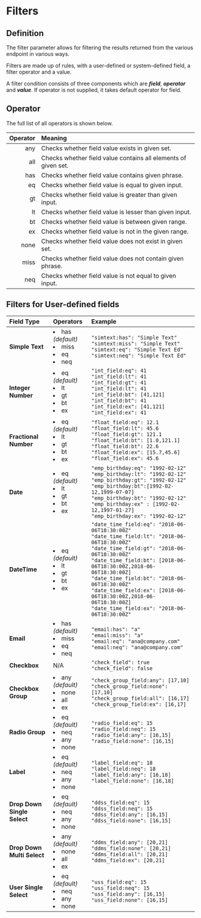 # Filters

## Definition 

The filter parameter allows for filtering the results returned from the various endpoint in various ways.

Filters are made up of rules, with a user-defined or system-defined field, a filter operator and a value.

A filter condition consists of three components which are **_field_**, **_operator_** and **_value_**. If operator is not supplied, it takes default operator for field.

## Operator

The full list of all operators is shown below.


| Operator | Meaning  
| -: |:-  |
| any | Checks whether field value exists in given set. |
| all | Checks whether field value contains all elements of given set. |
| has | Checks whether field value contains given phrase. |
| eq  | Checks whether field value is equal to given input. |
| gt  | Checks whether field value is greater than given input. |
| lt | Checks whether field value is lesser than given input. |
| bt | Checks whether field value is between given range. |
| ex | Checks whether field value is not in the given range. |
| none | Checks whether field value does not exist in given set. |
| miss | Checks whether field value does not contain given phrase. |
| neq  | Checks whether field value is not equal to given input. |

## Filters for User-defined fields

|**Field Type**| **Operators**  | **Example**|
|:--|:--|:--|
|**Simple Text**| <li class="nowrap">has *(default)* </li><li>miss</li><li>eq</li><li>neq</li> |`"simtext:has": "Simple Text"` <br>`"simtext:miss": "Simple Text"`<br>`"simtext:eq": "Simple Text Ed"`<br>`"simtext:neq": "Simple Text Ed"`
|**Integer Number**|<li>eq *(default)* </li><li>lt </li><li>  gt </li><li> bt </li><li> ex</li> |`"int_field:eq": 41` <br>`"int_field:lt": 41`<br>`"int_field:gt": 41`<br>`"int_field:lt": 41`<br>`"int_field:bt": [41,121]`<br>`"int_field:bt": 41`<br>`"int_field:ex": [41,121]`<br>`"int_field:ex": 41`
|**Fractional Number**|<li>eq *(default)* </li><li>lt </li><li>  gt </li><li> bt </li><li> ex</li> |`"float_field:eq": 12.1`<br>`"float_field:lt": 45.6`<br>`"float_field:gt": 121.1`<br>`"float_field:bt": [1.0,121.1]`<br>`"float_field:bt": 22.6`<br>`"float_field:ex": [15.7,45.6]`<br>`"float_field:ex": 45.6`
|**Date**| <li>eq *(default)* </li><li>lt </li><li>  gt </li><li> bt </li><li> ex</li> | `"emp_birthday:eq": "1992-02-12"`<br>`"emp_birthday:lt": "1992-02-12"`<br>`"emp_birthday:gt": "1992-02-12"`<br>`"emp_birthday:bt":[1992-02-12,1999-07-07]`<br>`"emp_birthday:bt": "1992-02-12"`<br>`"emp_birthday:ex" : [1992-02-12,1997-01-27]` <br>`"emp_birthday:ex": "1992-02-12"`
|**DateTime**|<li>eq *(default)* </li><li>lt </li><li>  gt </li><li> bt </li><li> ex</li> |`"date_time_field:eq": "2018-06-06T18:30:00Z"`<br>`"date_time_field:lt": "2018-06-06T18:30:00Z"`<br>`"date_time_field:gt": "2018-06-06T18:30:00Z"`<br>`"date_time_field:bt": [2018-06-06T18:30:00Z,2018-06-06T18:30:00Z]`<br>`"date_time_field:bt": "2018-06-06T18:30:00Z"`<br>`"date_time_field:ex": [2018-06-06T18:30:00Z,2018-06-06T18:30:00Z]`<br>`"date_time_field:ex": "2018-06-06T18:30:00Z"`
|**Email**|<li>has *(default)* </li><li>miss</li><li>eq</li><li>neq</li> |`"email:has": "a"`<br>`"email:miss": "a"`<br>`"email:eq": "ana@company.com"`<br>`"email:neq": "ana@company.com"`
|**Checkbox**| N/A |`"check_field": true`<br>`"check_field": false`
|**Checkbox Group**|<li>any *(default)* </li><li>none</li><li>all</li><li>ex</li>|`"check_group_field:any": [17,10]`<br>`"check_group_field:none": [17,10]`<br>`"check_group_field:all": [16,17]`<br>`"check_group_field:ex": [16,17]`
|**Radio Group**| <li>eq *(default)* </li><li>neq</li><li>any</li><li>none</li>|`"radio_field:eq": 15`<br>`"radio_field:neq": 15`<br>`"radio_field:any": [16,15]`<br>`"radio_field:none": [16,15]`
|**Label**|<li>eq *(default)* </li><li>neq</li><li>any</li><li>none</li> |`"label_field:eq": 18`<br>`"label_field:neq": 18`<br>`"label_field:any": [16,18]`<br>`"label_field:none": [16,18]`
|**Drop Down Single Select**| <li>eq *(default)* </li><li>neq</li><li>any</li><li>none</li>|`"ddss_field:eq": 15`<br>`"ddss_field:neq": 15`<br>`"ddss_field:any": [16,15]`<br>`"ddss_field:none": [16,15]`
|**Drop Down Multi Select**| <li>any *(default)* </li><li>none</li><li>all</li><li>ex</li></ul>|`"ddms_field:any": [20,21]`<br>`"ddms_field:none": [20,21]`<br>`"ddms_field:all": [20,21]`<br>`"ddms_field:ex": [20,21]`
|**User Single Select**| <li>eq *(default)* </li><li>neq</li><li>any</li><li>none</li>|`"uss_field:eq": 15`<br>`"uss_field:neq": 15`<br>`"uss_field:any": [16,15]`<br>`"uss_field:none": [16,15]`